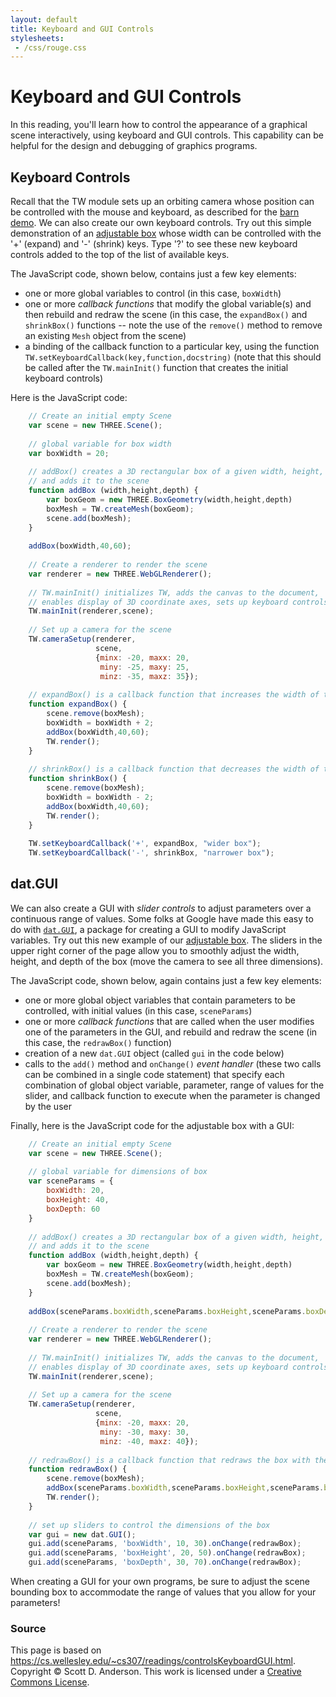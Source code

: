 ```yaml
---
layout: default
title: Keyboard and GUI Controls
stylesheets:
 - /css/rouge.css
---
```

# Keyboard and GUI Controls

In this reading, you'll learn how to control the appearance of a graphical
scene interactively, using keyboard and GUI controls. This capability can be
helpful for the design and debugging of graphics programs.

## Keyboard Controls

Recall that the TW module sets up an orbiting camera whose position can be
controlled with the mouse and keyboard, as described for the [barn
demo](../demos/barn-tw.html). We can also create our own keyboard
controls. Try out this simple demonstration of an [adjustable
box](adjustBoxKeyboard.html) whose width can be controlled with the '+'
(expand) and '-' (shrink) keys. Type '?' to see these new keyboard controls
added to the top of the list of available keys.

The JavaScript code, shown below, contains just a few key elements:

  * one or more global variables to control (in this case, `boxWidth`) 
  * one or more _callback functions_ that modify the global variable(s) and then rebuild and redraw the scene (in this case, the `expandBox()` and `shrinkBox()` functions -- note the use of the `remove()` method to remove an existing `Mesh` object from the scene) 
  * a binding of the callback function to a particular key, using the function `TW.setKeyboardCallback(key,function,docstring)` (note that this should be called after the `TW.mainInit()` function that creates the initial keyboard controls) 

Here is the JavaScript code:

    
```javascript    
    // Create an initial empty Scene
    var scene = new THREE.Scene();
    
    // global variable for box width
    var boxWidth = 20;
    
    // addBox() creates a 3D rectangular box of a given width, height, depth
    // and adds it to the scene
    function addBox (width,height,depth) {
        var boxGeom = new THREE.BoxGeometry(width,height,depth)
        boxMesh = TW.createMesh(boxGeom);
        scene.add(boxMesh);
    }
    
    addBox(boxWidth,40,60);
    
    // Create a renderer to render the scene
    var renderer = new THREE.WebGLRenderer();
    
    // TW.mainInit() initializes TW, adds the canvas to the document,
    // enables display of 3D coordinate axes, sets up keyboard controls
    TW.mainInit(renderer,scene);
    
    // Set up a camera for the scene
    TW.cameraSetup(renderer,
                   scene,
                   {minx: -20, maxx: 20,
                    miny: -25, maxy: 25,
                    minz: -35, maxz: 35});
    
    // expandBox() is a callback function that increases the width of the box
    function expandBox() {
        scene.remove(boxMesh);
        boxWidth = boxWidth + 2;
        addBox(boxWidth,40,60);
        TW.render();
    }
    
    // shrinkBox() is a callback function that decreases the width of the box
    function shrinkBox() {
        scene.remove(boxMesh);
        boxWidth = boxWidth - 2;
        addBox(boxWidth,40,60);
        TW.render();
    }
    
    TW.setKeyboardCallback('+', expandBox, "wider box");
    TW.setKeyboardCallback('-', shrinkBox, "narrower box");
```

## dat.GUI

We can also create a GUI with _slider controls_ to adjust parameters over a
continuous range of values. Some folks at Google have made this easy to do
with [`dat.GUI`](http://workshop.chromeexperiments.com/examples/gui/), a
package for creating a GUI to modify JavaScript variables. Try out this new
example of our [adjustable box](adjustBoxGUI.html). The sliders in the upper
right corner of the page allow you to smoothly adjust the width, height, and
depth of the box (move the camera to see all three dimensions).

The JavaScript code, shown below, again contains just a few key elements:

  * one or more global object variables that contain parameters to be controlled, with initial values (in this case, `sceneParams`) 
  * one or more _callback functions_ that are called when the user modifies one of the parameters in the GUI, and rebuild and redraw the scene (in this case, the `redrawBox()` function) 
  * creation of a new `dat.GUI` object (called `gui` in the code below) 
  * calls to the `add()` method and `onChange()` _event handler_ (these two calls can be combined in a single code statement) that specify each combination of global object variable, parameter, range of values for the slider, and callback function to execute when the parameter is changed by the user 

Finally, here is the JavaScript code for the adjustable box with a GUI:

    
```javascript    
    // Create an initial empty Scene
    var scene = new THREE.Scene();
    
    // global variable for dimensions of box 
    var sceneParams = {
        boxWidth: 20,
        boxHeight: 40,
        boxDepth: 60
    }
    
    // addBox() creates a 3D rectangular box of a given width, height, depth
    // and adds it to the scene
    function addBox (width,height,depth) {
        var boxGeom = new THREE.BoxGeometry(width,height,depth)
        boxMesh = TW.createMesh(boxGeom);
        scene.add(boxMesh);
    }
    
    addBox(sceneParams.boxWidth,sceneParams.boxHeight,sceneParams.boxDepth);
    
    // Create a renderer to render the scene
    var renderer = new THREE.WebGLRenderer();
    
    // TW.mainInit() initializes TW, adds the canvas to the document,
    // enables display of 3D coordinate axes, sets up keyboard controls
    TW.mainInit(renderer,scene);
    
    // Set up a camera for the scene
    TW.cameraSetup(renderer,
                   scene,
                   {minx: -20, maxx: 20,
                    miny: -30, maxy: 30,
                    minz: -40, maxz: 40});
    
    // redrawBox() is a callback function that redraws the box with the new dimensions
    function redrawBox() {
        scene.remove(boxMesh);
        addBox(sceneParams.boxWidth,sceneParams.boxHeight,sceneParams.boxDepth);
        TW.render();
    }
    
    // set up sliders to control the dimensions of the box
    var gui = new dat.GUI();
    gui.add(sceneParams, 'boxWidth', 10, 30).onChange(redrawBox);
    gui.add(sceneParams, 'boxHeight', 20, 50).onChange(redrawBox);
    gui.add(sceneParams, 'boxDepth', 30, 70).onChange(redrawBox);
```    

When creating a GUI for your own programs, be sure to adjust the scene
bounding box to accommodate the range of values that you allow for your
parameters!


### Source

This page is based on <https://cs.wellesley.edu/~cs307/readings/controlsKeyboardGUI.html>. Copyright &copy; Scott D. Anderson. This work is licensed under a [Creative Commons License](http://creativecommons.org/licenses/by-nc-sa/1.0/). 
